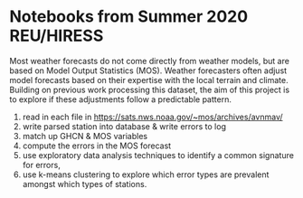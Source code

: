 # Notebooks from Summer 2020 REU/HIRESS

Most weather forecasts do not come directly from weather models, but are based on Model Output Statistics (MOS).  Weather forecasters often adjust model forecasts based on their expertise with the local terrain and climate. Building on previous work processing this dataset, the aim of this project is to explore if these adjustments follow a predictable pattern. 

1. read in each file in https://sats.nws.noaa.gov/~mos/archives/avnmav/
2. write parsed station into database & write errors to log
3. match up GHCN & MOS variables 
4. compute the errors in the MOS forecast
5. use exploratory data analysis techniques to identify a common signature for errors, 
6. use k-means clustering to explore which error types are prevalent amongst which types of stations. 
